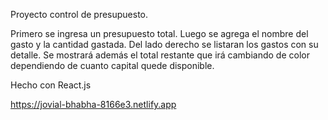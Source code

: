 Proyecto control de presupuesto.

Primero se ingresa un presupuesto total. Luego se agrega el nombre del gasto y la cantidad gastada. Del lado derecho se listaran los gastos con su detalle. Se mostrará además el total restante que irá cambiando de color dependiendo de cuanto capital quede disponible.

Hecho con React.js



https://jovial-bhabha-8166e3.netlify.app
